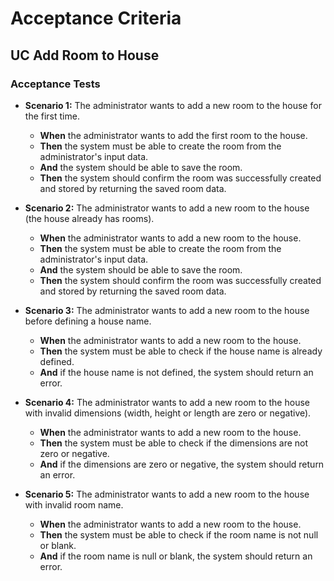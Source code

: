 # Acceptance Criteria

## UC Add Room to House

### Acceptance Tests

- **Scenario 1:** The administrator wants to add a new room to the house for the first time.
    - **When** the administrator wants to add the first room to the house.
    - **Then** the system must be able to create the room from the administrator's input data.
    - **And** the system should be able to save the room.
    - **Then** the system should confirm the room was successfully created and stored by returning the saved room data.


- **Scenario 2:** The administrator wants to add a new room to the house (the house already has rooms).
    - **When** the administrator wants to add a new room to the house.
    - **Then** the system must be able to create the room from the administrator's input data.
    - **And** the system should be able to save the room.
    - **Then** the system should confirm the room was successfully created and stored by returning the saved room data.


- **Scenario 3:** The administrator wants to add a new room to the house before defining a house name.
    - **When** the administrator wants to add a new room to the house.
    - **Then** the system must be able to check if the house name is already defined.
    - **And** if the house name is not defined, the system should return an error.


- **Scenario 4:** The administrator wants to add a new room to the house with invalid dimensions (width, height or
  length are zero or negative).
    - **When** the administrator wants to add a new room to the house.
    - **Then** the system must be able to check if the dimensions are not zero or negative.
    - **And** if the dimensions are zero or negative, the system should return an error.

- **Scenario 5:** The administrator wants to add a new room to the house with invalid room name.
  - **When** the administrator wants to add a new room to the house.
  - **Then** the system must be able to check if the room name is not null or blank.
  - **And** if the room name is null or blank, the system should return an error.